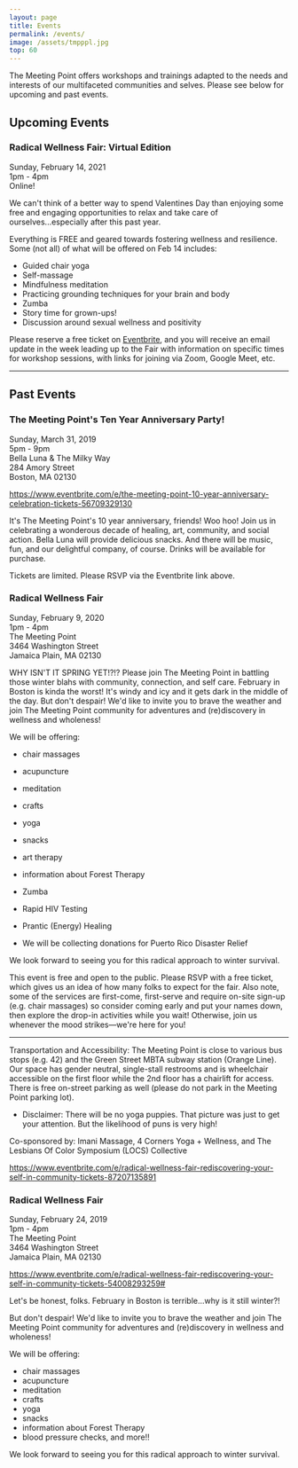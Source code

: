 ```yaml
---
layout: page
title: Events
permalink: /events/
image: /assets/tmpppl.jpg
top: 60
---
```


The Meeting Point offers workshops and trainings adapted to the needs and interests of our multifaceted communities and selves. Please see below for upcoming and past events.

## Upcoming Events

### Radical Wellness Fair: Virtual Edition
Sunday, February 14, 2021<br>
1pm - 4pm<br>
Online!

We can't think of a better way to spend Valentines Day than enjoying some free and engaging opportunities to relax and take care of ourselves...especially after this past year.

Everything is FREE and geared towards fostering wellness and resilience. Some (not all) of what will be offered on Feb 14 includes:

* Guided chair yoga
* Self-massage
* Mindfulness meditation
* Practicing grounding techniques for your brain and body
* Zumba
* Story time for grown-ups!
* Discussion around sexual wellness and positivity

Please reserve a free ticket on [Eventbrite](https://www.eventbrite.com/e/radical-wellness-fair-virtual-edition-tickets-136851162511), and you will receive an email update in the week leading up to the Fair with information on specific times for workshop sessions, with links for joining via Zoom, Google Meet, etc. 

---

## Past Events

### The Meeting Point's Ten Year Anniversary Party!
Sunday, March 31, 2019<br>
5pm - 9pm<br>
Bella Luna & The Milky Way<br>
284 Amory Street<br> 
Boston, MA 02130

<https://www.eventbrite.com/e/the-meeting-point-10-year-anniversary-celebration-tickets-56709329130>

It's The Meeting Point's 10 year anniversary, friends! Woo hoo! Join us in celebrating a wonderous decade of healing, art, community, and social action. Bella Luna will provide delicious snacks. And there will be music, fun, and our delightful company, of course. Drinks will be available for purchase.

Tickets are limited. Please RSVP via the Eventbrite link above.

### Radical Wellness Fair 
Sunday, February 9, 2020<br>
1pm - 4pm<br>
The Meeting Point<br>
3464 Washington Street<br>
Jamaica Plain, MA 02130

WHY ISN'T IT SPRING YET!?!? Please join The Meeting Point in battling those winter blahs with community, connection, and self care.
February in Boston is kinda the worst! It's windy and icy and it gets dark in the middle of the day. 
But don't despair! We'd like to invite you to brave the weather and join The Meeting Point community for adventures and (re)discovery in wellness and wholeness!

We will be offering:

* chair massages
* acupuncture
* meditation
* crafts
* yoga
* snacks
* art therapy
* information about Forest Therapy
* Zumba
* Rapid HIV Testing
* Prantic (Energy) Healing

* We will be collecting donations for Puerto Rico Disaster Relief

We look forward to seeing you for this radical approach to winter survival.

This event is free and open to the public. Please RSVP with a free ticket, which gives us an idea of how many folks to expect for the fair. Also note, some of the services are first-come, first-serve and require on-site sign-up (e.g. chair massages) so consider coming early and put your names down, then explore the drop-in activities while you wait! Otherwise, join us whenever the mood strikes—we're here for you!
____________

Transportation and Accessibility: The Meeting Point is close to various bus stops (e.g. 42) and the Green Street MBTA subway station (Orange Line). Our space has gender neutral, single-stall restrooms and is wheelchair accessible on the first floor while the 2nd floor has a chairlift for access. There is free on-street parking as well (please do not park in the Meeting Point parking lot). 

* Disclaimer: There will be no yoga puppies. That picture was just to get your attention. But the likelihood of puns is very high!

Co-sponsored by: Imani Massage, 4 Corners Yoga + Wellness, and The Lesbians Of Color Symposium (LOCS) Collective 

<https://www.eventbrite.com/e/radical-wellness-fair-rediscovering-your-self-in-community-tickets-87207135891>

### Radical Wellness Fair
Sunday, February 24, 2019<br>
1pm - 4pm<br>
The Meeting Point<br>
3464 Washington Street<br>
Jamaica Plain, MA 02130

<https://www.eventbrite.com/e/radical-wellness-fair-rediscovering-your-self-in-community-tickets-54008293259#>

Let's be honest, folks. February in Boston is terrible...why is it still winter?!

But don't despair! We'd like to invite you to brave the weather and join The Meeting Point community for adventures and (re)discovery in wellness and wholeness!

We will be offering:
* chair massages
* acupuncture
* meditation
* crafts
* yoga
* snacks
* information about Forest Therapy
* blood pressure checks, and more!!

We look forward to seeing you for this radical approach to winter survival.
